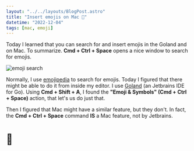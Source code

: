 ```yaml
---
layout: "../../layouts/BlogPost.astro"
title: "Insert emojis on Mac 🍻"
datetime: "2022-12-04"
tags: [mac, emoji]
---
```


Today I learned that you can search for and insert emojis in the Goland and on Mac. To summarize. **Cmd + Ctrl + Space** opens a nice window to search for emojis.

![emoji search](/til/img/emoji-search.png)

Normally, I use [emojipedia](https://emojipedia.org/) to search for emojis. Today I figured that there might be able to do it from inside my editor. I use [Goland](https://www.jetbrains.com/go/) (an Jetbrains IDE for Go). Using **Cmd + Shift + A**, I found the 
**"Emoji & Symbols" (Cmd + Ctrl + Space)** action, that let's us do just that.


Then I figured that Mac might have a similar feature, but they don't. In fact, the **Cmd + Ctrl + Space** command **IS** a Mac feature, not by Jetbrains.  

# 🍻 
